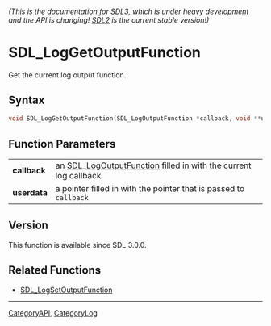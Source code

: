 ###### (This is the documentation for SDL3, which is under heavy development and the API is changing! [SDL2](https://wiki.libsdl.org/SDL2/) is the current stable version!)
# SDL_LogGetOutputFunction

Get the current log output function.

## Syntax

```c
void SDL_LogGetOutputFunction(SDL_LogOutputFunction *callback, void **userdata);

```

## Function Parameters

|                  |                                                                                           |
| ---------------- | ----------------------------------------------------------------------------------------- |
| **callback**     | an [SDL_LogOutputFunction](SDL_LogOutputFunction.md) filled in with the current log callback |
| **userdata**     | a pointer filled in with the pointer that is passed to `callback`                         |

## Version

This function is available since SDL 3.0.0.

## Related Functions

* [SDL_LogSetOutputFunction](SDL_LogSetOutputFunction.md)

----
[CategoryAPI](CategoryAPI.md), [CategoryLog](CategoryLog.md)
